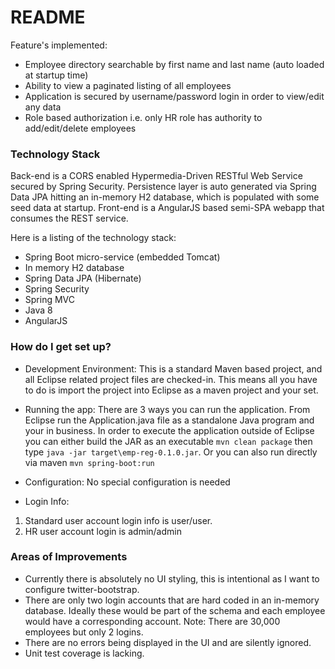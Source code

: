 # README #

Feature's implemented:

* Employee directory searchable by first name and last name (auto loaded at startup time)
* Ability to view a paginated listing of all employees
* Application is secured by username/password login in order to view/edit any data
* Role based authorization i.e. only HR role has authority to add/edit/delete employees 

### Technology Stack ###

Back-end is a CORS enabled Hypermedia-Driven RESTful Web Service secured by Spring Security. Persistence layer is auto generated via Spring Data JPA hitting an in-memory H2 database, which is populated with some seed data at startup. Front-end is a AngularJS based semi-SPA webapp that consumes the REST service.

Here is a listing of the technology stack:

* Spring Boot micro-service (embedded Tomcat)
* In memory H2 database
* Spring Data JPA (Hibernate)
* Spring Security
* Spring MVC
* Java 8
* AngularJS

### How do I get set up? ###

* Development Environment: This is a standard Maven based project, and all Eclipse related project files are checked-in. This means all you have to do is import the project into Eclipse as a maven project and your set.

* Running the app: There are 3 ways you can run the application. From Eclipse run the Application.java file as a standalone Java program and your in business. In order to execute the application outside of Eclipse you can either build the JAR as an executable `mvn clean package` then type `java -jar target\emp-reg-0.1.0.jar`. Or you can also run directly via maven `mvn spring-boot:run`

* Configuration: No special configuration is needed

* Login Info: 

1. Standard user account login info is user/user. 
2. HR user account login is admin/admin

### Areas of Improvements ###

* Currently there is absolutely no UI styling, this is intentional as I want to configure twitter-bootstrap.
* There are only two login accounts that are hard coded in an in-memory database. Ideally these would be part of the schema and each employee would have a corresponding account. Note: There are 30,000 employees but only 2 logins.
* There are no errors being displayed in the UI and are silently ignored.
* Unit test coverage is lacking.